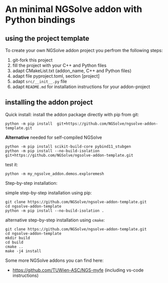# An minimal NGSolve addon with Python bindings

## using the project template
To create your own NGSolve addon project you perfrom the following steps:

1. git-fork this project
2. fill the project with your C++ and Python files
3. adapt CMakeList.txt (addon_name, C++ and Python files)
4. adapt file pyproject.toml, section [project]
5. adapt `src/__init__.py` file
6. adapt `README.md` for installation instructions for your addon-project

## installing the addon project

Quick install: install the addon package directly with pip from git:

    python -m pip install  git+https://github.com/NGSolve/ngsolve-addon-template.git


**Alternative** needed for self-compiled NGSolve

    python -m pip install scikit-build-core pybind11_stubgen 
    python -m pip install --no-build-isolation git+https://github.com/NGSolve/ngsolve-addon-template.git


test it:

    python -m my_ngsolve_addon.demos.exploremesh

Step-by-step installation:

simple step-by-step installation using pip:

    git clone https://github.com/NGSolve/ngsolve-addon-template.git
    cd ngsolve-addon-template
    python -m pip install --no-build-isolation .

alternative step-by-step installation using `cmake`:

    git clone https://github.com/NGSolve/ngsolve-addon-template.git
    cd ngsolve-addon-template
    mkdir build
    cd build
    cmake ..
    make -j4 install




Some more NGSolve addons you can find here:

  * https://github.com/TUWien-ASC/NGS-myfe (including vs-code instructions)

